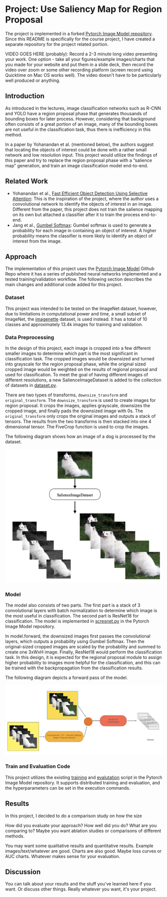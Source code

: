 # Project: Use Saliency Map for Region Proposal

The project is implemented in a forked [Pytorch Image Model repository](https://github.com/JasmineLi-805/pytorch-image-models).
Since this README is specifically for the course project, I have created a separate repository for the project related portion.

VIDEO GOES HERE (probably): Record a 2-3 minute long video presenting your work. One option - take all your figures/example images/charts that you made for your website and put them in a slide deck, then record the video over zoom or some other recording platform (screen record using Quicktime on Mac OS works well). The video doesn't have to be particularly well produced or anything.

## Introduction

As introduced in the lectures, image classification networks such as R-CNN and YOLO have a region proposal phase that generates thousands of bounding boxes for later process. However, considering that background often consists of a great portion of an image, many of the bounding boxes are not useful in the classification task, thus there is inefficiency in this method.

In a paper by Yohanandan et al. (mentioned below), the authors suggest that locating the objects of interest could be done with a rather small network and low resolution input. This project would utilize the findings of this paper and try to replace the region proposal phase with a “salience map” generation, and train an image classification model end-to-end.


## Related Work

- Yohanandan et al., [Fast Efficient Object Detection Using Selective Attention](https://arxiv.org/abs/1811.07502): This is the inspiration of the project, where the author uses a convolutional network to identify the objects of interest in an image. Different from the paper, this project does not train the salience mapping on its own but attached a classifier after it to train the process end-to-end.
- Jang et al., [Gumbel Softmax](https://arxiv.org/abs/1611.01144): Gumbel softmax is used to generate a probability for each image in containing an object of interest. A higher probability means the classifier is more likely to identify an object of interest from the image.

## Approach

The implementation of this project uses the [Pytorch Image Model](https://github.com/rwightman/pytorch-image-models) Github Repo where it has a series of published neural networks implemented and a tested training/validation workflow. The following section describes the main changes and additional code added for this project.

### Dataset

This project was intended to be tested on the ImageNet dataset, however, due to limitations in computational power and time, a small subset of ImageNet, the [imagenette](https://github.com/fastai/imagenette) dataset, is used instead. It has a total of 10 classes and approximately 13.4k images for training and validation.

### Data Preprocessing

In the design of this project, each image is cropped into a few different smaller images to determine which part is the most significant in classification task. The cropped images would be downsized and turned into grayscale for the region proposal phase, while the original sized cropped image would be weighted on the results of regional proposal and used for classification.
To meet the goal of having different images of different resolutions, a new SalienceImageDataset is added to the collection of datasets in [dataset.py](https://github.com/JasmineLi-805/pytorch-image-models/blob/56bbba2d0466cd55f53f39b017c577bf183b17c2/timm/data/dataset.py#L161).

There are two types of transforms, `downsize_transform` and `original_transform`. The `downsize_transform` is used to create images for region proposal. It crops the images, applies grayscale, downsizes the cropped image, and finally pads the downsized image with 0s. The `original_transform` only crops the original images and outputs a stack of tensors. The results from the two transforms is then stacked into one 4 dimensional tensor. The FiveCrop function is used to crop the images.

The following diagram shows how an image of a dog is processed by the dataset.

![Dataset Example](dataset_example.png)

### Model

The model also consists of two parts. The first part is a stack of 3 convolutional layers with batch normalization to determine which image is the most useful in classification. The second part is ResNet18 for classification. The model is implemented in [scresnet.py](https://github.com/JasmineLi-805/pytorch-image-models/blob/master/timm/models/scresnet.py) in the Pytorch Image Model repository.

In model.forward, the downsized images first passes the convolutional layers, which outputs a probability using Gumbel Softmax. Then the original-sized cropped images are scaled by the probability and summed to create one 3xWxH image. Finally, ResNet18 would perform the classification task. In this design, it is expected for the regional proposal module to assign higher probability to images more helpful for the classification, and this can be trained with the backpropagation from the classification results.

The following diagram depicts a forward pass of the model.

![Network Example](network_example.png)

### Train and Evaluation Code

This project utilizes the existing [training](link) and [evalutation](link) script in the Pytorch Image Model repository. It supports distributed training and evaluation, and the hyperparameters can be set in the execution commands.


## Results

In this project, I decided to do a comparison study on how the size 

How did you evaluate your approach? How well did you do? What are you comparing to? Maybe you want ablation studies or comparisons of different methods.

You may want some qualitative results and quantitative results. Example images/text/whatever are good. Charts are also good. Maybe loss curves or AUC charts. Whatever makes sense for your evaluation.

## Discussion

You can talk about your results and the stuff you've learned here if you want. Or discuss other things. Really whatever you want, it's your project.